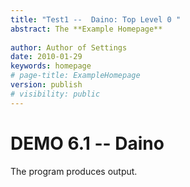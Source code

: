 ```yaml
---
title: "Test1 --  Daino: Top Level 0 " 
abstract: The **Example Homepage** 
 
author: Author of Settings
date: 2010-01-29
keywords: homepage
# page-title: ExampleHomepage
version: publish
# visibility: public
---
```


# DEMO 6.1 -- Daino

The program produces output.
